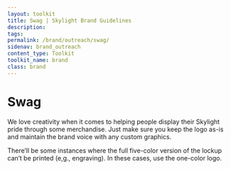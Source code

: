 ```yaml
---
layout: toolkit
title: Swag | Skylight Brand Guidelines
description:
tags:
permalink: /brand/outreach/swag/
sidenav: brand_outreach
content_type: Toolkit
toolkit_name: brand
class: brand
---
```


# Swag

We love creativity when it comes to helping people display their Skylight pride through some merchandise. Just make sure you keep the logo as-is and maintain the brand voice with any custom graphics.

There’ll be some instances where the full five-color version of the lockup can’t be printed (e,g., engraving). In these cases, use the one-color logo.
